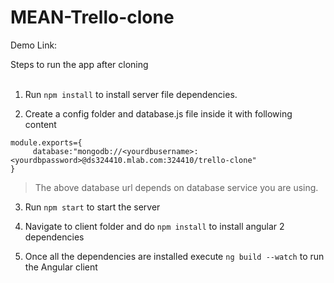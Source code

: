 # MEAN-Trello-clone

Demo Link:

Steps to run the app after cloning <br><br>
1. Run `npm install` to install server file dependencies.

2. Create a config folder and database.js file inside it with following content
  ```
  module.exports={
       database:"mongodb://<yourdbusername>:<yourdbpassword>@ds324410.mlab.com:324410/trello-clone"
  }
  ```
  >The above database url depends on database service you are using. 
  
3. Run `npm start` to start the server

4. Navigate to client folder and do `npm install` to install angular 2 dependencies

5. Once all the dependencies are installed execute `ng build --watch` to run the Angular client
